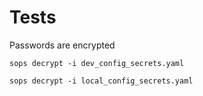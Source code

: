 # Tests

Passwords are encrypted

`sops decrypt -i dev_config_secrets.yaml`

`sops decrypt -i local_config_secrets.yaml`